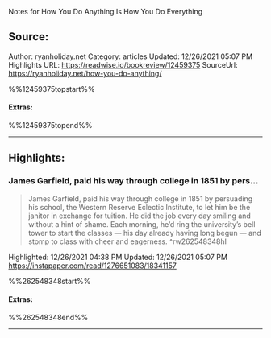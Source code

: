 Notes for How You Do Anything Is How You Do Everything

## Source:
Author: ryanholiday.net
Category: articles
Updated: 12/26/2021 05:07 PM
Highlights URL: https://readwise.io/bookreview/12459375
SourceUrl: https://ryanholiday.net/how-you-do-anything/

%%12459375topstart%%
#### Extras:

%%12459375topend%%


 
-----
 ## Highlights:

### James Garfield, paid his way through college in 1851 by pers...
>James Garfield, paid his way through college in 1851 by persuading his school, the Western Reserve Eclectic Institute, to let him be the janitor in exchange for tuition. He did the job every day smiling and without a hint of shame. Each morning, he’d ring the university’s bell tower to start the classes — his day already having long begun — and stomp to class with cheer and eagerness. ^rw262548348hl


Highlighted: 12/26/2021 04:38 PM
Updated: 12/26/2021 05:07 PM
https://instapaper.com/read/1276651083/18341157

%%262548348start%%
#### Extras:

%%262548348end%%



------

